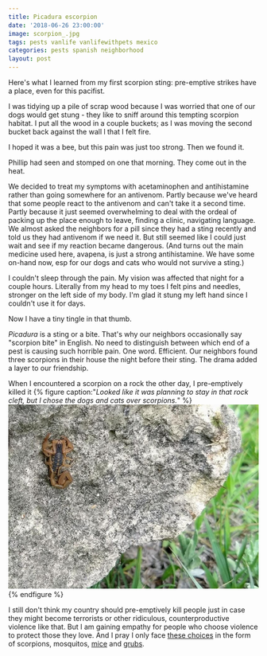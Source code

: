 ```yaml
---
title: Picadura escorpion
date: '2018-06-26 23:00:00'
image: scorpion_.jpg
tags: pests vanlife vanlifewithpets mexico
categories: pests spanish neighborhood
layout: post
---
```


Here's what I learned from my first scorpion sting: pre-emptive strikes have a place, even for this pacifist. 

I was tidying up a pile of scrap wood because I was worried that one of our dogs would get stung - they like to sniff around this tempting scorpion habitat. I put all the wood in a couple buckets; as I was moving the second bucket back against the wall l that I felt fire.

I hoped it was a bee, but this pain was just too strong. Then we found it.

Phillip had seen and stomped on one that morning. They come out in the heat.

We decided to treat my symptoms with acetaminophen and antihistamine rather than going somewhere for an antivenom. Partly because we've heard that some people react to the antivenom and can't take it a second time. Partly because it just seemed overwhelming to deal with the ordeal of packing up the place enough to leave, finding a clinic, navigating language. We almost asked the neighbors for a pill since they had a sting recently and told us they had antivenom if we need it. But still seemed like I could just wait and see if my reaction became dangerous. (And turns out the main medicine used here, avapena, is just a strong antihistamine. We have some on-hand now, esp for our dogs and cats who would not survive a sting.)

I couldn't sleep through the pain. My vision was affected that night for a couple hours. Literally from my head to my toes I felt pins and needles, stronger on the left side of my body. I'm glad it stung my left hand since I couldn't use it for days.

Now I have a tiny tingle in that thumb.

*Picadura* is a sting or a bite. That's why our neighbors occasionally say "scorpion bite" in English. No need to distinguish between which end of a pest is causing such horrible pain. One word. Efficient. Our neighbors found three scorpions in their house the night before their sting. The drama added a layer to our friendship.

When I encountered a scorpion on a rock the other day, I pre-emptively killed it
{% figure caption:"*Looked like it was planning to stay in that rock cleft, but I chose the dogs and cats over scorpions.*" %}[![](
/images/scorpion_2_.jpg)](/images/scorpion_2.jpg)
{% endfigure %}

I still don't think my country should pre-emptively kill people just in case they might become terrorists or other ridiculous, counterproductive violence like that. But I am gaining empathy for people who choose violence to protect those they love. And I pray I only face [these choices](https://reverdecer.annalisagross.com/2018/07/13/mass-murder/) in the form of scorpions, mosquitos, [mice](https://reverdecer.annalisagross.com/2018/06/23/ven-gatita-y-gatita/) and [grubs](https://reverdecer.annalisagross.com/2018/06/24/gallinas-aqui/).